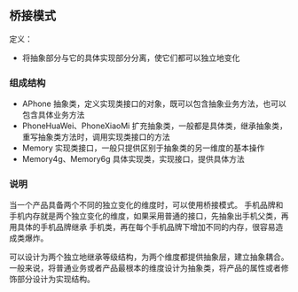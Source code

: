 ## 桥接模式
定义：
- 将抽象部分与它的具体实现部分分离，使它们都可以独立地变化

### 组成结构
- APhone    抽象类，定义实现类接口的对象，既可以包含抽象业务方法，也可以包含具体业务方法
- PhoneHuaWei、PhoneXiaoMi    扩充抽象类，一般都是具体类，继承抽象类，重写抽象类方法时，调用实现类接口的方法
- Memory    实现类接口，一般只提供区别于抽象类的另一维度的基本操作
- Memory4g、Memory6g    具体实现类，实现接口，提供具体方法

### 说明
当一个产品具备两个不同的独立变化的维度时，可以使用桥接模式。
手机品牌和手机内存就是两个独立变化的维度，如果采用普通的接口，先抽象出手机父类，再用具体的手机品牌继承
手机类，再在每个手机品牌下增加不同的内存，很容易造成类爆炸。

可以设计为两个独立地继承等级结构，为两个维度都提供抽象层，建立抽象耦合。
一般来说，将普通业务或者产品最根本的维度设计为抽象类，将产品的属性或者修饰部分设计为实现结构。
